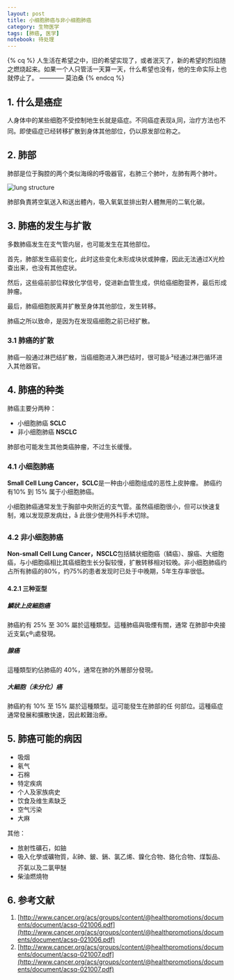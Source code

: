 ```yaml
---
layout: post
title: 小细胞肺癌与非小细胞肺癌
category: 生物医学
tags: [肺癌, 医学]
notebook: 待处理
---
```


{% cq %}
人生活在希望之中，旧的希望实现了，或者泯灭了，新的希望的烈焰随之燃烧起来。如果一个人只管活一天算一天，什么希望也没有，他的生命实际上也就停止了。
———— 莫泊桑
{% endcq %}

<!-- more -->

## 1. 什么是癌症

人身体中的某些细胞不受控制地生长就是癌症。不同癌症表现ä¸同，治疗方法也不同。即使癌症已经转移扩散到身体其他部位，仍以原发部位称之。


## 2. 肺部

肺部是位于胸腔的两个类似海绵的呼吸器官，右肺三个肺叶，左肺有两个肺叶。

![lung structure](http://ocs218n9i.bkt.clouddn.com/20160927135914.png)

肺部負責將空氣送入和送出體內，吸入氧氣並排出對人體無用的二氧化碳。

## 3. 肺癌的发生与扩散

多数肺癌发生在支气管内层，也可能发生在其他部位。

首先，肺部发生癌前变化，此时这些变化未形成块状或肿瘤，因此无法通过X光检查出来，也没有其他症状。

然后，这些癌前部位释放化学信号，促进新血管生成，供给癌细胞营养，最后形成肿瘤。

最后，肺癌细胞脱离并扩散至身体其他部位，发生转移。

肺癌之所以致命，是因为在发现癌细胞之前已经扩散。

### 3.1 肺癌的扩散

肺癌一般通过淋巴结扩散，当癌细胞进入淋巴结时，很可能å·²经通过淋巴循环进入其他器官。

## 4. 肺癌的种类

肺癌主要分两种：

 - 小细胞肺癌 **SCLC**
 - 非小细胞肺癌 **NSCLC**

肺部也可能发生其他类癌肿瘤，不过生长缓慢。

### 4.1 小细胞肺癌

**Small Cell Lung Cancer，SCLC**是一种由小细胞组成的恶性上皮肿瘤。
肺癌约有10% 到 15% 属于小细胞肺癌。

小细胞肺癌通常发生于胸部中央附近的支气管。虽然癌细胞很小，但可以快速复制，难以发现原发病灶，å 此很少使用外科手术切除。

### 4.2 非小细胞肺癌

**Non-small Cell Lung Cancer，NSCLC**包括鳞状细胞癌（鳞癌）、腺癌、大细胞癌，与小细胞癌相比其癌细胞生长分裂较慢，扩散转移相对较晚。非小细胞肺癌约占所有肺癌的80%，约75%的患者发现时已处于中晚期，5年生存率很低。

#### 4.2.1 三种亚型

##### 鱗狀上皮細胞癌

肺癌約有 25% 至 30% 屬於這種類型。這種肺癌與吸煙有關，通常
在肺部中央接近支氣ç®¡處發現。

##### 腺癌

這種類型約佔肺癌的 40%，通常在肺的外層部分發現。

##### 大細胞（未分化）癌

肺癌約有 10% 至 15% 屬於這種類型。這可能發生在肺部的任
何部位。這種癌症通常發展和擴散快速，因此較難治療。

## 5. 肺癌可能的病因

 - 吸烟
 - 氡气
 - 石棉
 - 特定疾病
 - 个人及家族病史
 - 饮食及维生素缺乏
 - 空气污染
 - 大麻

其他：

 - 放射性礦石，如鈾
 - 吸入化學或礦物質，å¦砷、鈹、鎘、氯乙烯、鎳化合物、鉻化合物、煤製品、芥氣以及二氯甲醚
 - 柴油燃燒物

## 6. 参考文献

 1. [http://www.cancer.org/acs/groups/content/@healthpromotions/documents/document/acsq-021006.pdf](http://www.cancer.org/acs/groups/content/@healthpromotions/documents/document/acsq-021006.pdf)
 2. [http://www.cancer.org/acs/groups/content/@healthpromotions/documents/document/acsq-021007.pdf](http://www.cancer.org/acs/groups/content/@healthpromotions/documents/document/acsq-021007.pdf)
